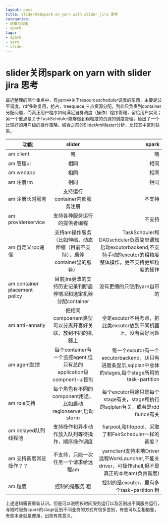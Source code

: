 ```yaml
---
layout: post
title: slider关闭spark on yarn with slider jira 思考
categories:
- 逻辑与现象
- spark
tags:
- spark
- yarn
- slider
---
```



 slider关闭spark on yarn with slider jira 思考
============

   最近整理的两个重点中，有yarn中关于resourcescheduler调度的东西，主要是公平调度，rdf多路复用，抢占，treequece,三点资源分配，到此只负责到container分配问题，而真正用户程序如何满足自身调度（操作）程序管理，留给用户实现；另一个重点是关于TaskSchduler能够做到粗粒度的资源的调度管理，给出了一个比较好的用户级的操作策略。结合之前的SliderAmMaster分析，比较其中区别联系。

| 功能        | slider           | spark  |
| ------------- |:-------------:| -----:|
| am client      | 略 | 略 |
| am  管理ui     | 相同      |   相同 |
| am webapp | 相同     |  相同 |
| am 注册rm | 相同     |  相同 |
| am 注册长时服务 | 支持运行container内部服务注册     |  不支持 |
| am providerservice | 支持各种服务运行的提供者编程     |  不支持 |
| am 自定义rpc通信 | 支持am操作服务（比如伸缩，动态伸缩（目前不支持），启停container里的服务）     |  TaskSchduler和DAGschduler负责简单通知启动excutorbackend,不支持手动的excutor的粗粒度整体操作，更不支持更细粒度的操作 |
| am container placement policy | 目前jira更改的支持历史记录判断启停情况和选定机器分配container     |  没有更细的只使用yarn自带的 |
| am anti-annatiy | 把相同compoenent类型可以分离开喜好关联，放到不同的机器上   |  全是excutor不用考虑，把此类excutor放到不同机器上，没有喜好问题 |
| am agent监控 | 每个container有一个监控agent,但只有总的application级compnent-ui控制|  每一个excutor有一个excutorbackend，Ui只有进度条显示,sqlplan中总体的stages,每个stage所用的task-partition |
| am role支持 | 每个角色有不同的component用途，比如启动regionserver,启动storm  | 每个excutor用途只是每个stage有关，stage和执行的sqlplan有关，或者是rdd flunce有关 |
| am delayed队列线程池 | 支持操作和异步动作放入队列等待操作，顺序操作调度     |  fiarpool,和fifopool，采取了和FairScheduler一样的调度？ |
| am 支持调度常驻操作？？|  不支持，只能一次任务一个请求给远程am|  yarnclient支持本地Driver远程WorkLauncher,不能关driver，可操作shell,但不是真正的本地am(负责调度)|
| am 粒度 | 控制的是服务 粗   |  控制的是excutor，里有多个task-partition 粗|



 上述逻辑需要重新认识。但是可以说明长时间服务运行以及区别出不同服务运行，与短时服务spark的stage区别不同业务的方式有很多差别，有些可以互相借鉴，有些本身就是使用，出现有其意义。